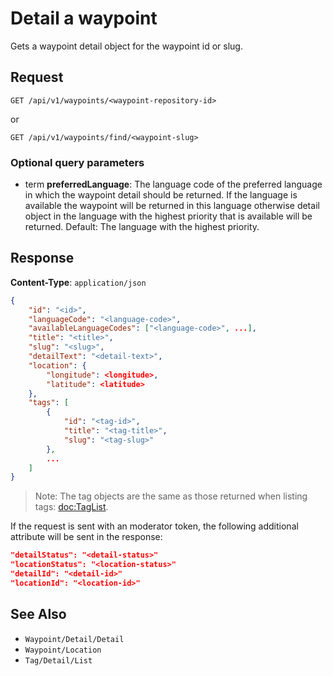 # Detail a waypoint

Gets a waypoint detail object for the waypoint id or slug.

## Request

    GET /api/v1/waypoints/<waypoint-repository-id>

or

    GET /api/v1/waypoints/find/<waypoint-slug>

### Optional query parameters

- term **preferredLanguage**: The language code of the preferred language in which the waypoint detail should be returned. If the language is available the waypoint will be returned in this language otherwise detail object in the language with the highest priority that is available will be returned. Default: The language with the highest priority.  

## Response

**Content-Type**: `application/json`

```json
{
    "id": "<id>",
    "languageCode": "<language-code>",
    "availableLanguageCodes": ["<language-code>", ...],
    "title": "<title>",
    "slug": "<slug>",
    "detailText": "<detail-text>",
    "location": {
        "longitude": <longitude>,
        "latitude": <latitude>
    },
    "tags": [
        {
            "id": "<tag-id>",
            "title": "<tag-title>",
            "slug": "<tag-slug>"
        },
        ...
    ]
}
```

> Note: The tag objects are the same as those returned when listing tags: <doc:TagList>.

If the request is sent with an moderator token, the following additional attribute will be sent in the response: 

```json
"detailStatus": "<detail-status>"
"locationStatus": "<location-status>"
"detailId": "<detail-id>"
"locationId": "<location-id>"
```

## See Also

* ``Waypoint/Detail/Detail``
* ``Waypoint/Location``
* ``Tag/Detail/List``
